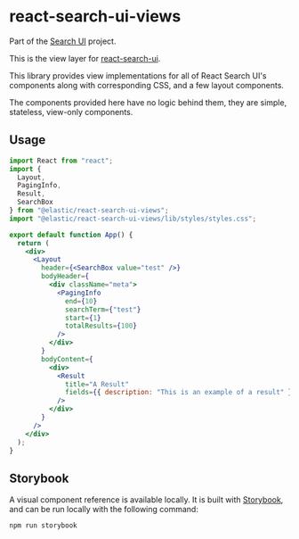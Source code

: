 # react-search-ui-views

Part of the [Search UI](https://github.com/elastic/search-ui) project.

This is the view layer for [react-search-ui](../react-search-ui/README.md).

This library provides view implementations for all of React Search UI's
components along with corresponding CSS, and a few layout components.

The components provided here have no logic behind them, they are simple,
stateless, view-only components.

## Usage

```jsx
import React from "react";
import {
  Layout,
  PagingInfo,
  Result,
  SearchBox
} from "@elastic/react-search-ui-views";
import "@elastic/react-search-ui-views/lib/styles/styles.css";

export default function App() {
  return (
    <div>
      <Layout
        header={<SearchBox value="test" />}
        bodyHeader={
          <div className="meta">
            <PagingInfo
              end={10}
              searchTerm={"test"}
              start={1}
              totalResults={100}
            />
          </div>
        }
        bodyContent={
          <div>
            <Result
              title="A Result"
              fields={{ description: "This is an example of a result" }}
            />
          </div>
        }
      />
    </div>
  );
}
```

## Storybook

A visual component reference is available locally. It is built with [Storybook](https://storybook.js.org/), and can be run locally with the following command:

```
npm run storybook
```
